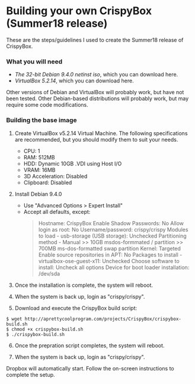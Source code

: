 # Building your own CrispyBox (Summer18 release)

These are the steps/guidelines I used to create the Summer18 release of CrispyBox.

### What you will need
* *The 32-bit Debian 9.4.0 netinst iso*, which you can download here.
* *VirtualBox 5.2.14*, which you can download here. 

Other versions of Debian and VirtualBox will probably work, but have not been tested. Other Debian-based distributions will probably work, but may require some code modifications.

### Building the base image
1. Create VirtualBox v5.2.14 Virtual Machine. The following specifications are recommended, but you should modify them to suit your needs.
	* CPU: 1
	* RAM: 512MB
	* HDD: Dynamic 10GB .VDI using Host I/O
	* VRAM: 16MB
	* 3D Acceleration: Disabled
	* Clipboard: Disabled
	
2. Install Debian 9.4.0
	* Use "Advanced Options > Expert Install"
	* Accept all defaults, except:
		> Hostname: CrispyBox
		> Enable Shadow Passwords: No
		> Allow login as root: No
		> Username/password: crispy/crispy
		> Modules to load - usb-storage (USB storage): Unchecked
		> Partitioning method - Manual
			>> 10GB msdos-formmated / partition
			>> 700MB ms-dos-formatted swap partition
		> Kernel: Targeted
		> Enable source repositories in APT: No
		> Packages to install - virtualbox-ose-guest-x11: Unchecked
		> Choose software to install: Uncheck all options
		> Device for boot loader installation: /dev/sda

3. Once the installation is complete, the system will reboot.

4. When the system is back up, login as "crispy/crispy".

5. Download and execute the CrispyBox build script:
```
$ wget http://aprettycoolprogram.com/projects/CrispyBox/crispybox-build.sh
$ chmod +x crispybox-build.sh
$ ./crispybox-build.sh
```	
6. Once the prepration script completes, the system will reboot.
	
7. When the system is back up, login as "crispy/crispy".

Dropbox will automatically start. Follow the on-screen instructions to complete the setup.